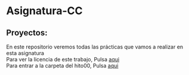 # Asignatura-CC
## Proyectos:  
En este repositorio veremos todas las prácticas que vamos a realizar en esta asignatura  
Para ver la licencia de este trabajo, Pulsa   [aqui](https://github.com/Ilyas-ZG/Asignatura-CC/blob/main/licence.md)  
Para entrar a la carpeta del hito00, Pulsa   [aqui](https://github.com/Ilyas-ZG/Asignatura-CC/tree/main/Hito%2000)  
